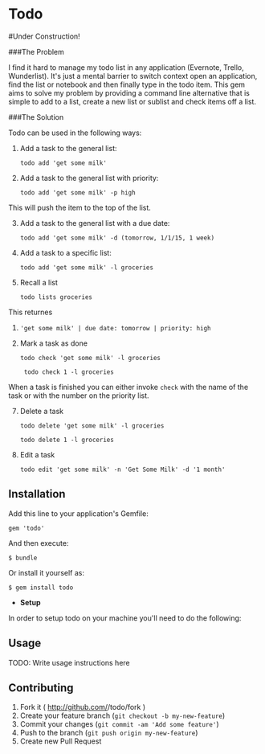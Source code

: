 # Todo

#Under Construction!

###The Problem

I find it hard to manage my todo list in any application (Evernote, Trello, Wunderlist).  It's just a mental barrier to switch context open an application, find the list or notebook and then finally type in the todo item.  This gem aims to solve my problem by providing a command line alternative that is simple to add to a list, create a new list or sublist and check items off a list.

###The Solution
	
Todo can be used in the following ways:

1. Add a task to the general list:
	
	`todo add 'get some milk'`

2. Add a task to the general list with priority:

   `todo add 'get some milk' -p high`

This will push the item to the top of the list.

3. Add a task to the general list with a due date:

   `todo add 'get some milk' -d (tomorrow, 1/1/15, 1 week)`

4. Add a task to a specific list:

  	`todo add 'get some milk' -l groceries`

5. Recall a list

	  `todo lists groceries`

This returnes

   1. `'get some milk' | due date: tomorrow | priority: high`

6. Mark a task as done

	 `todo check 'get some milk' -l groceries`
 
	 ` todo check 1 -l groceries`

When a task is finished you can either invoke `check` with the name of the task or with the number on the priority list.

7. Delete a task

	`todo delete 'get some milk' -l groceries`
  	
  	`todo delete 1 -l groceries`

8. Edit a task

 	 `todo edit 'get some milk' -n 'Get Some Milk' -d '1 month'`

## Installation

Add this line to your application's Gemfile:

    gem 'todo'

And then execute:

    $ bundle

Or install it yourself as:

    $ gem install todo

- **Setup**

In order to setup todo on your machine you'll need to do the following:

## Usage

TODO: Write usage instructions here

## Contributing

1. Fork it ( http://github.com/<my-github-username>/todo/fork )
2. Create your feature branch (`git checkout -b my-new-feature`)
3. Commit your changes (`git commit -am 'Add some feature'`)
4. Push to the branch (`git push origin my-new-feature`)
5. Create new Pull Request
